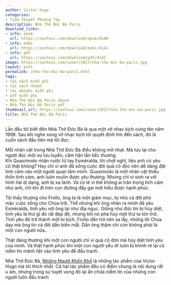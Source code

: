 ```yaml
---
author: Victor Hugo
categories:
- Tiểu Thuyết Phương Tây
description: Nhà Thờ Đức Bà Paris
download_links:
- info: epub
  url: https://sachvui.com/download/epub/4140
- info: mobi
  url: https://sachvui.com/download/mobi/4141
- info: pdf
  url: https://sachvui.com/download/pdf/4142
image: https://sachvui.com/cover/2017/nha-tho-duc-ba-paris.jpg
layout: post
permalink: /nha-tho-duc-ba-paris.html
tags:
- tải sách miễn phí
- tải sách nhanh
- tải ebooks miễn phí
- pdf miễn phí
- Nhà Thờ Đức Bà Paris ebook
- Nhà Thờ Đức Bà Paris pdf
thumbnail_url: https://sachvui.com/cover/2017/nha-tho-duc-ba-paris.jpg
title: Nhà Thờ Đức Bà Paris
---
```


 <div class="item-desc text-justify"> <p>Lần đầu tôi biết đến Nhà Thờ Đức Bà là qua một vở nhạc kịch cùng tên năm 1998. Sau khi nghe xong vở nhạc kịch tôi quyết định tìm đến sách, đó là cuốn sách đầu tiên mà tôi đọc.</p><p>Mỗi nhân vật trong Nhà Thờ Đức Bà điều không mờ nhạt. Mà lưu lại cho người đọc một sự lưu luyến, câm hận lẫn tiếc thương.<br>Khi Quasimodo nhận nước từ tay Esméralda, tôi chợt nghĩ, liệu anh có yêu cô thật không? Hay chỉ vì anh đã sống cuộc đời quá cô độc nên dễ dàng đặt tình cảm vào một người quan tâm mình. Quasimodo là một nhân vật thiếu thốn tình cảm, anh luôn muốn được yêu thương. Nhưng chỉ vì sinh ra với hình hài dị dạng, anh bị xa lánh. Và có lẽ vì thế không ai trân trọng tình cảm như anh, chỉ khi đi trên con đường đầy gai mới hiểu được hạnh phúc.</p><p>Tôi thấy thương cho Frollo, ông ta là một giám mục, tự nhủ cả đời phó mặc cuộc sống cho Chúa trời. Thế nhưng khi ông nhân ra mình đã yêu Esméralda, tình yêu với ông lại như địa ngục. Giống như đức tin bị hủy diệt, tình yêu là thứ gì đó rất đẹp đẽ, nhưng khi nó phá hủy một thứ ta tôn thờ. Tình yêu đó trở thành một bi kịch. Frollo dần trở nên sa lầy, những lời Chúa dạy mà ông tin cả đời dần biến mất. Dần ông thậm chí còn không phải là một con người nữa..</p><p>Thật đáng thương khi một con người chỉ vì quá cô đơn mà hủy diệt tình yêu của mình. Và thật hạnh phúc khi một con người yếu ớt luôn bị khinh rẻ lại có niềm tin mãnh liệt vào tình yêu để đấu tranh.</p><p>Nhà Thờ Đức Bà, <a href="https://sachvui.com/ebook/nhung-nguoi-khon-kho-victor-hugo.898.html">Những Người Khốn Khổ</a> là những tác phẩm của Victor Hugo mà tôi thích nhất. Cả hai tác phẩm đều có điểm chung là nội dung rất u ám, nhưng trong sự tuyệt vọng đó lại ẩn chứa niềm tin của những con người luôn đấu tranh</p> </div>